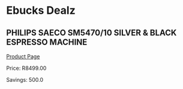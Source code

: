 
# Ebucks Dealz
## PHILIPS SAECO SM5470/10 SILVER & BLACK ESPRESSO MACHINE
[Product Page](https://www.ebucks.com/web/shop/productSelected.do?prodId=1157699219&catId=1157555110)

Price: R8499.00

Savings: 500.0


	